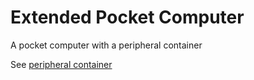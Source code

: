 # Extended Pocket Computer

A pocket computer with a peripheral container

See [peripheral container](/peripherals/peripheral_container.md)